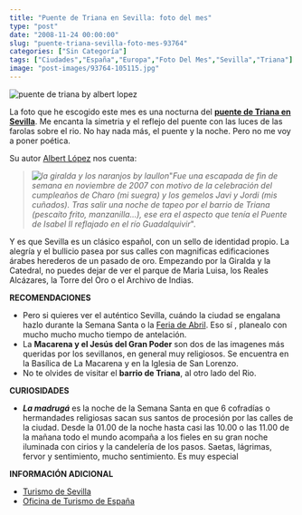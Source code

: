 ```yaml
---
title: "Puente de Triana en Sevilla: foto del mes"
type: "post"
date: "2008-11-24 00:00:00"
slug: "puente-triana-sevilla-foto-mes-93764"
categories: ["Sin Categoría"]
tags: ["Ciudades","España","Europa","Foto Del Mes","Sevilla","Triana"]
image: "post-images/93764-105115.jpg"
---
```


![puente de triana by albert lopez](post-images/93764-105115.jpg "puente de triana by albert lopez")

La foto que he escogido este mes es una nocturna del **[puente de Triana en Sevilla](http://www.flickr.com/photos/albertlg/2095161825/in/set-72157604024152652/)**. Me encanta la simetria y el reflejo del puente con las luces de las farolas sobre el rio. No hay nada más, el puente y la noche. Pero no me voy a poner poética.

Su autor [Albert López](http://www.flickr.com/photos/albertlg/) nos cuenta:

> *![la giralda y los naranjos by laullon](post-images/93764-105116.jpg "la giralda y los naranjos by laullon")*"*Fue una escapada de fin de semana en noviembre de 2007 con motivo de la celebración del cumpleaños de Charo (mi suegra) y los gemelos Javi y Jordi (mis cuñados). Tras salir una noche de tapeo por el barrio de Triana (pescaíto frito, manzanilla...), ese era el aspecto que tenía el Puente de Isabel II reflajado en el río Guadalquivir*".

Y es que Sevilla es un clásico español, con un sello de identidad propio. La alegría y el bullicio pasea por sus calles con magnificas edificaciones árabes herederos de un pasado de oro. Empezando por la Giralda y la Catedral, no puedes dejar de ver el parque de Maria Luisa, los Reales Alcázares, la Torre del Oro o el Archivo de Indias.

**RECOMENDACIONES**

- Pero si quieres ver el auténtico Sevilla, cuándo la ciudad se engalana hazlo durante la Semana Santa o la [Feria de Abril](http://www.missviajes.com/sevilla-feria-71923). Eso sí , planealo con mucho mucho mucho tiempo de antelación.
- La **Macarena y el Jesús del Gran Poder** son dos de las imagenes más queridas por los sevillanos, en general muy religiosos. Se encuentra en la Basílica de La Macarena y en la Iglesia de San Lorenzo.
- No te olvides de visitar el **barrio de Triana**, al otro lado del Rio.

**CURIOSIDADES**

- ***La madrugá*** es la noche de la Semana Santa en que 6 cofradías o hermandades religiosas sacan sus santos de procesión por las calles de la ciudad. Desde la 01.00 de la noche hasta casi las 10.00 o las 11.00 de la mañana todo el mundo acompaña a los fieles en su gran noche iluminada con cirios y la candelería de los pasos. Saetas, lágrimas, fervor y sentimiento, mucho sentimiento. Es muy especial

**INFORMACIÓN ADICIONAL**

- [Turismo de Sevilla](http://www.turismo.sevilla.org/paginas_es/portada.asp)
- [Oficina de Turismo de España](http://www.spain.info/Tourspain)
